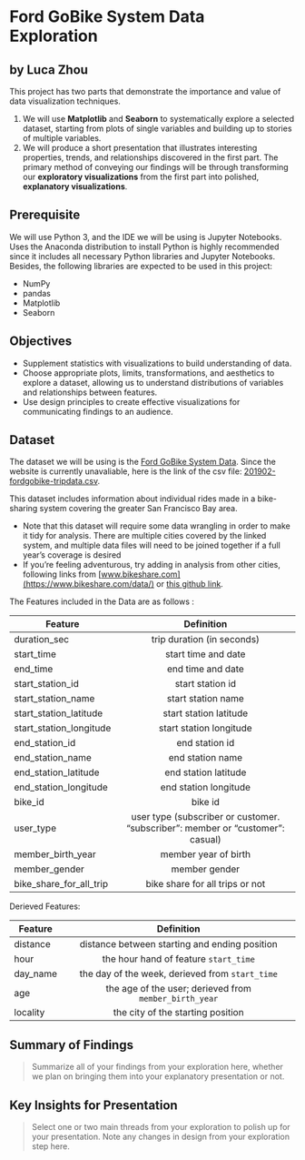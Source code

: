 # Ford GoBike System Data Exploration
## by Luca Zhou

This project has two parts that demonstrate the importance and value of data visualization techniques.

1. We will use **Matplotlib** and  **Seaborn** to systematically explore a selected dataset, starting from plots of single variables and building up to stories of multiple variables.
2. We will produce a short presentation that illustrates interesting properties, trends, and relationships discovered in the first part. The primary method of conveying our findings will be through transforming our **exploratory visualizations** from the first part into polished, **explanatory visualizations**.

## Prerequisite

We will use Python 3, and the IDE we will be using is Jupyter Notebooks. Uses the Anaconda distribution to install Python is highly recommended since it includes all necessary Python libraries and Jupyter Notebooks. Besides, the following libraries are expected to be used in this project:

* NumPy
* pandas
* Matplotlib
* Seaborn

## Objectives

* Supplement statistics with visualizations to build understanding of data.
* Choose appropriate plots, limits, transformations, and aesthetics to explore a dataset, allowing us to understand distributions of variables and relationships between features.
* Use design principles to create effective visualizations for communicating findings to an audience.

## Dataset

The dataset we will be using is the [Ford GoBike System Data](https://www.fordgobike.com/system-data). Since the website is currently unavaliable, here is the link of the csv file: [201902-fordgobike-tripdata.csv](https://video.udacity-data.com/topher/2020/October/5f91cf38_201902-fordgobike-tripdata/201902-fordgobike-tripdata.csv).

This dataset includes information about individual rides made in a bike-sharing system covering the greater San Francisco Bay area.

* Note that this dataset will require some data wrangling in order to make it tidy for analysis. There are multiple cities covered by the linked system, and multiple data files will need to be joined together if a full year’s coverage is desired
* If you’re feeling adventurous, try adding in analysis from other cities, following links from [www.bikeshare.com](https://www.bikeshare.com/data/) or [this github link](https://github.com/BetaNYC/Bike-Share-Data-Best-Practices/wiki/Bike-Share-Data-Systems).

The Features included in the Data are as follows :

| Feature       | Definition    |
| ------------- |:-------------:|
| duration_sec | trip duration (in seconds) |
| start_time | start time and date |
| end_time | end time and date |
| start_station_id | start station id |
| start_station_name | start station name |
| start_station_latitude | start station latitude |
| start_station_longitude | start station longitude |
| end_station_id | end station id |
| end_station_name | end station name |
| end_station_latitude | end station latitude |
| end_station_longitude | end station longitude |
| bike_id | bike id |
| user_type | user type (subscriber or customer. “subscriber”: member or “customer”: casual) |
| member_birth_year | member year of birth |
| member_gender | member gender |
| bike_share_for_all_trip | bike share for all trips or not |

Derieved Features:

| Feature       | Definition    |
| ------------- |:-------------:|
| distance | distance between starting and ending position |
| hour | the hour hand of feature ``start_time`` |
| day_name | the day of the week, derieved from ``start_time`` |
| age | the age of the user; derieved from ``member_birth_year`` |
| locality | the city of the starting position |

## Summary of Findings

> Summarize all of your findings from your exploration here, whether we plan on bringing them into your explanatory presentation or not.


## Key Insights for Presentation

> Select one or two main threads from your exploration to polish up for your presentation. Note any changes in design from your exploration step here.